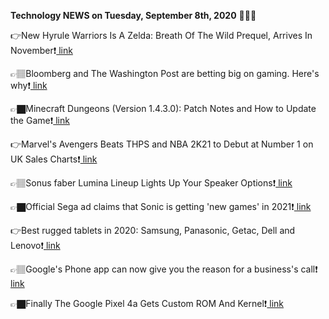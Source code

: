 <b>Technology NEWS on Tuesday, September 8th, 2020</b> 📡📡📡 

👉New Hyrule Warriors Is A Zelda: Breath Of The Wild Prequel, Arrives In November❗️<a href='https://techblock.club/?p=7091'> link</a>

👉🏽Bloomberg and The Washington Post are betting big on gaming. Here's why❗️<a href='https://techblock.club/?p=7093'> link</a>

👉🏿Minecraft Dungeons (Version 1.4.3.0): Patch Notes and How to Update the Game❗️<a href='https://techblock.club/?p=7095'> link</a>

👉Marvel's Avengers Beats THPS and NBA 2K21 to Debut at Number 1 on UK Sales Charts❗️<a href='https://techblock.club/?p=7097'> link</a>

👉🏽Sonus faber Lumina Lineup Lights Up Your Speaker Options❗️<a href='https://techblock.club/?p=7099'> link</a>

👉🏿Official Sega ad claims that Sonic is getting 'new games' in 2021❗️<a href='https://techblock.club/?p=7101'> link</a>

👉Best rugged tablets in 2020: Samsung, Panasonic, Getac, Dell and Lenovo❗️<a href='https://techblock.club/?p=7103'> link</a>

👉🏽Google's Phone app can now give you the reason for a business's call❗️<a href='https://techblock.club/?p=7105'> link</a>

👉🏿Finally The Google Pixel 4a Gets Custom ROM And Kernel❗️<a href='https://techblock.club/?p=7107'> link</a>


